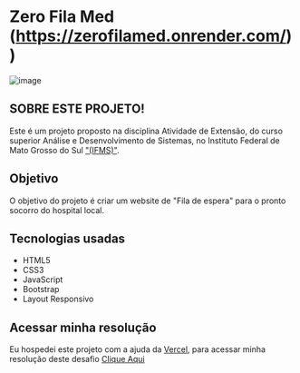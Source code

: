 # Zero Fila Med (https://zerofilamed.onrender.com/))

![image](https://github.com/user-attachments/assets/00da8179-96e9-4294-ba9b-6307c63432c4)

## SOBRE ESTE PROJETO!

Este é um projeto proposto na disciplina Atividade de Extensão, do curso superior Análise e Desenvolvimento de Sistemas, no Instituto Federal de Mato Grosso do Sul ["(IFMS)"](https://www.ifms.edu.br/campi/campus-tres-lagoas).

## Objetivo

O objetivo do projeto é criar um website de "Fila de espera" para o pronto socorro do hospital local.

## Tecnologias usadas

- HTML5
- CSS3
- JavaScript
- Bootstrap
- Layout Responsivo

## Acessar minha resolução

Eu hospedei este projeto com a ajuda da [Vercel](https://vercel.com/), para acessar minha resolução deste desafio [Clique Aqui](https://zero-fila-med.vercel.app/)
